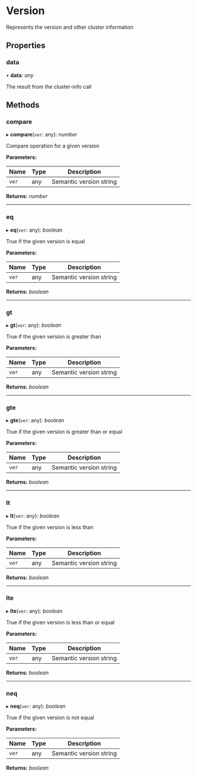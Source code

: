 # Version

Represents the version and other cluster information

## Properties

###  data

• **data**: *any*

The result from the cluster-info call

## Methods

###  compare

▸ **compare**(`ver`: any): *number*

Compare operation for a given version

**Parameters:**

Name | Type | Description |
------ | ------ | ------ |
`ver` | any | Semantic version string  |

**Returns:** *number*

___

###  eq

▸ **eq**(`ver`: any): *boolean*

True if the given version is equal

**Parameters:**

Name | Type | Description |
------ | ------ | ------ |
`ver` | any | Semantic version string  |

**Returns:** *boolean*

___

###  gt

▸ **gt**(`ver`: any): *boolean*

True if the given version is greater than

**Parameters:**

Name | Type | Description |
------ | ------ | ------ |
`ver` | any | Semantic version string  |

**Returns:** *boolean*

___

###  gte

▸ **gte**(`ver`: any): *boolean*

True if the given version is greater than or equal

**Parameters:**

Name | Type | Description |
------ | ------ | ------ |
`ver` | any | Semantic version string  |

**Returns:** *boolean*

___

###  lt

▸ **lt**(`ver`: any): *boolean*

True if the given version is less than

**Parameters:**

Name | Type | Description |
------ | ------ | ------ |
`ver` | any | Semantic version string  |

**Returns:** *boolean*

___

###  lte

▸ **lte**(`ver`: any): *boolean*

True if the given version is less than or equal

**Parameters:**

Name | Type | Description |
------ | ------ | ------ |
`ver` | any | Semantic version string  |

**Returns:** *boolean*

___

###  neq

▸ **neq**(`ver`: any): *boolean*

True if the given version is not equal

**Parameters:**

Name | Type | Description |
------ | ------ | ------ |
`ver` | any | Semantic version string  |

**Returns:** *boolean*
